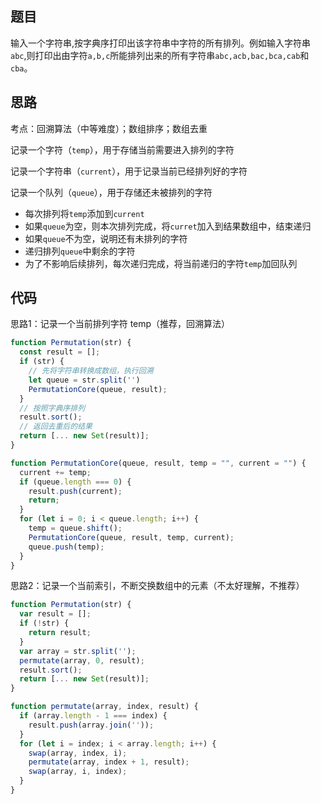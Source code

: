 ## 题目

输入一个字符串,按字典序打印出该字符串中字符的所有排列。例如输入字符串`abc`,则打印出由字符`a,b,c`所能排列出来的所有字符串`abc,acb,bac,bca,cab`和`cba`。

## 思路

考点：回溯算法（中等难度）；数组排序；数组去重

记录一个字符（`temp`），用于存储当前需要进入排列的字符

记录一个字符串（`current`），用于记录当前已经排列好的字符

记录一个队列（`queue`），用于存储还未被排列的字符

- 每次排列将`temp`添加到`current`
- 如果`queue`为空，则本次排列完成，将`curret`加入到结果数组中，结束递归
- 如果`queue`不为空，说明还有未排列的字符
- 递归排列`queue`中剩余的字符
- 为了不影响后续排列，每次递归完成，将当前递归的字符`temp`加回队列

## 代码

思路1：记录一个当前排列字符 temp（推荐，回溯算法）

```js
function Permutation(str) {
  const result = [];
  if (str) {
    // 先将字符串转换成数组，执行回溯
    let queue = str.split('')
    PermutationCore(queue, result);
  }
  // 按照字典序排列
  result.sort();
  // 返回去重后的结果
  return [... new Set(result)];
}

function PermutationCore(queue, result, temp = "", current = "") {
  current += temp;
  if (queue.length === 0) {
    result.push(current);
    return;
  }
  for (let i = 0; i < queue.length; i++) {
    temp = queue.shift();
    PermutationCore(queue, result, temp, current);
    queue.push(temp);
  }
}
```

思路2：记录一个当前索引，不断交换数组中的元素（不太好理解，不推荐）

```js
function Permutation(str) {
  var result = [];
  if (!str) {
    return result;
  }
  var array = str.split('');
  permutate(array, 0, result);
  result.sort();
  return [... new Set(result)];
}

function permutate(array, index, result) {
  if (array.length - 1 === index) {
    result.push(array.join(''));
  }
  for (let i = index; i < array.length; i++) {
    swap(array, index, i);
    permutate(array, index + 1, result);
    swap(array, i, index);
  }
}
```
